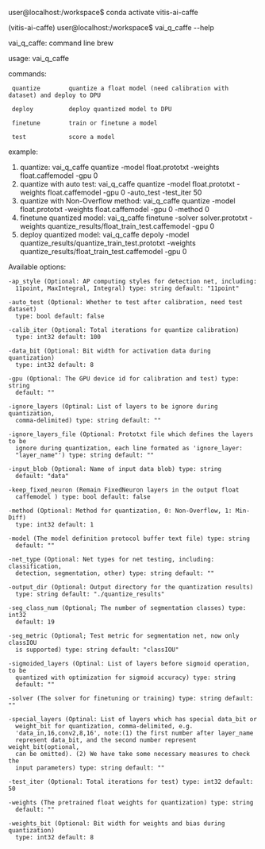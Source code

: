 user@localhost:/workspace$ conda activate vitis-ai-caffe

(vitis-ai-caffe) user@localhost:/workspace$ vai_q_caffe --help

vai_q_caffe: command line brew

usage: vai_q_caffe <command> <args>

commands:

     quantize        quantize a float model (need calibration with dataset) and deploy to DPU
  
     deploy          deploy quantized model to DPU
  
     finetune        train or finetune a model
  
     test            score a model

example:
  1. quantize:                           vai_q_caffe quantize -model float.prototxt -weights float.caffemodel -gpu 0
  2. quantize with auto test:            vai_q_caffe quantize -model float.prototxt -weights float.caffemodel -gpu 0 -auto_test -test_iter 50
  3. quantize with Non-Overflow method:  vai_q_caffe quantize -model float.prototxt -weights float.caffemodel -gpu 0 -method 0
  4. finetune quantized model:           vai_q_caffe finetune -solver solver.prototxt -weights quantize_results/float_train_test.caffemodel -gpu 0
  5. deploy quantized model:             vai_q_caffe depoly -model quantize_results/quantize_train_test.prototxt -weights quantize_results/float_train_test.caffemodel -gpu 0


  Available options:
  
    -ap_style (Optional: AP computing styles for detection net, including:
      11point, MaxIntegral, Integral) type: string default: "11point"
      
    -auto_test (Optional: Whether to test after calibration, need test dataset)
      type: bool default: false
      
    -calib_iter (Optional: Total iterations for quantize calibration)
      type: int32 default: 100
      
    -data_bit (Optional: Bit width for activation data during quantization)
      type: int32 default: 8
      
    -gpu (Optional: The GPU device id for calibration and test) type: string
      default: ""
      
    -ignore_layers (Optinal: List of layers to be ignore during quantization,
      comma-delimited) type: string default: ""
      
    -ignore_layers_file (Optional: Prototxt file which defines the layers to be
      ignore during quantization, each line formated as 'ignore_layer:
      "layer_name"') type: string default: ""
      
    -input_blob (Optional: Name of input data blob) type: string
      default: "data"
      
    -keep_fixed_neuron (Remain FixedNeuron layers in the output float
      caffemodel ) type: bool default: false
      
    -method (Optional: Method for quantization, 0: Non-Overflow, 1: Min-Diff)
      type: int32 default: 1
      
    -model (The model definition protocol buffer text file) type: string
      default: ""
      
    -net_type (Optional: Net types for net testing, including: classification,
      detection, segmentation, other) type: string default: ""
      
    -output_dir (Optional: Output directory for the quantization results)
      type: string default: "./quantize_results"
      
    -seg_class_num (Optional; The number of segmentation classes) type: int32
      default: 19
      
    -seg_metric (Optional; Test metric for segmentation net, now only classIOU
      is supported) type: string default: "classIOU"
      
    -sigmoided_layers (Optinal: List of layers before sigmoid operation, to be
      quantized with optimization for sigmoid accuracy) type: string
      default: ""
      
    -solver (The solver for finetuning or training) type: string default: ""
    
    -special_layers (Optinal: List of layers which has special data_bit or
      weight_bit for quantization, comma-delimited, e.g.
      'data_in,16,conv2,8,16', note:(1) the first number after layer_name
      represent data_bit, and the second number represent weight_bit(optional,
      can be omitted). (2) We have take some necessary measures to check the
      input parameters) type: string default: ""
      
    -test_iter (Optional: Total iterations for test) type: int32 default: 50
    
    -weights (The pretrained float weights for quantization) type: string
      default: ""
      
    -weights_bit (Optional: Bit width for weights and bias during quantization)
      type: int32 default: 8
